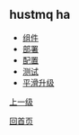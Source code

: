 hustmq ha
--

* [组件](components.md)
* [部署](deploy.md)
* [配置](nginx.md)
* [测试](test.md)
* [平滑升级](upgrade.md)

[上一级](../index.md)

[回首页](../../index.md)
